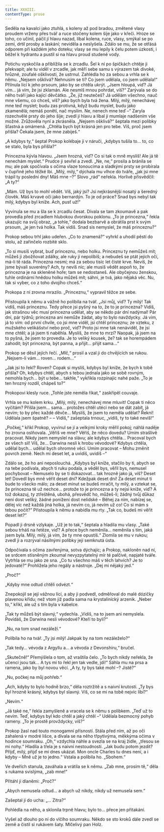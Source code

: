 ```yaml
---
title: XXXIII.
contentType: prose
---
```


  

Seděla na kavalci jako ztuhlá, s koleny až pod bradou, změtené vlasy proudem vrženy přes tvář a ruce stočeny kolem šíje jako v křeči. Hroze se toho, co učinil, páčil jí hlavu nazad, líbal kolena, ruce, vlasy, smýkal se po zemi, drtil prosby a laskání; neviděla a neslyšela. Zdálo se mu, že se otřásá odporem při každém jeho doteku; vlasy se mu lepily k čelu potem úzkosti, i běžel k hydrantu a pustil si na hlavu proud studené vody.

Potichu vyskočila a přiblížila se k zrcadlu. Šel k ní po špičkách chtěje ji překvapit; ale tu viděl v zrcadle, jak měří sebe samu s výrazem tak divoké, hrůzné, zoufalé ošklivosti, že ustrnul. Zahlédla ho za sebou a vrhla se k němu. „Nejsem ošklivá? Nehnusím se ti? Co jsem udělala, co jsem udělala!“ Přilnula lící k jeho prsoum, jako by se chtěla ukrýt. „Jsem hloupá, viď? Já vím… já vím, že jsi zklamán. Ale nesmíš mnou pohrdat, víš?“ Zarývala se do něho tváří jako kající děvčátko. „Že, již neutečeš? Já udělám všechno, nauč mne všemu, co chceš, víš? jako bych byla tvá žena. Milý, milý, nenechávej mne teď myslet; budu zas protivná, když budu myslet, budu jako zkamenělá; nemáš ponětí, nač myslím. Ne, nenech mne teď –“ Zaryla rozechvělé prsty do jeho šíje; zvedl jí hlavu a líbal ji mumlaje nadšením vše možné. Zrůžověla nyní a zkrásněla. „Nejsem ošklivá?“ šeptala mezi polibky šťastná a omámená. „Chtěla bych být krásná jen pro tebe. Víš, proč jsem přišla? Čekala jsem, že mne zabiješ.“

„A kdybys ty,“ šeptal Prokop kolébaje ji v náruči, „kdybys tušila to… to, co se stalo, byla bys přišla?“

Princezna kývla hlavou. „Jsem hrozná, viď? Co si tak o mně myslíš! Ale já tě nenechám myslet.“ Prudce ji sevřel a zvedl. „Ne, ne,“ prosila a bránila se mu; ale pak spočívala s očima vlaze tonoucíma a sladkými prsty se probírala v čupřině jeho těžké lbi. „Milý, milý,“ dýchala mu vlhce do tváře, „jak jsi mne trápil ty poslední dny! Máš mne –?“ Slovo „rád“ neřekla. Horlivě přisvědčil: „A ty?“

„Mám. Už bys to mohl vědět. Víš, jaký jsi? Jsi nejkrásnější nosatý a šeredný člověk. Máš krvavé oči jako bernardýn. To je od práce? Snad bys nebyl tak milý, kdybys byl kníže. Ach, pusť už!“

Vyvinula se mu a šla se k zrcadlu česat. Dívala se tam zkoumavě a pak provedla před zrcadlem hlubokou dvorskou poklonu. „To je princezna,“ řekla ukazujíc na svůj obraz, „a tohle,“ dodala bezbarvě a obrátila prst k svým prsoum, „je jen tvá holka. Tak vidíš. Snad sis nemyslel, že máš princeznu?“

Prokop sebou trhl jako udeřen. „Co to znamená?“ vyhrkl a uhodil pěstí do stolu, až zařinčelo rozbité sklo.

„To si musíš vybrat, buď princeznu, nebo holku. Princeznu ty nemůžeš mít; můžeš ji zbožňovat zdálky, ale ruky jí nepolíbíš; a nebudeš se ptát jejích očí, má-li tě ráda. Princezna nesmí; má za sebou tisíc let čisté krve. Nevíš, že jsme bývali suverény? Ach, ty nevíš nic; ale musíš vědět aspoň to, že princezna je na skleněné hoře; tam se nedostaneš. Ale obyčejnou ženskou, tuhle ordinární hnědou holku můžeš mít; sáhni, je tvá, jako nějaká věc. Nu, tak si vyber, co z toho dvojího chceš.“

Prokopa z ní zrovna mrazilo. „Princeznu,“ vypravil těžce ze sebe.

Přistoupila k němu a vážně ho políbila na tvář. „Jsi můj, viď? Ty milý! Tak vidíš, máš princeznu. Tedy přece jsi pyšný na to, že to je princezna? Vidíš, jak strašnou věc musí princezna udělat, aby se někdo pár dní nadýmal! Pár dní, pár týdnů; princezna ani nemůže žádat, aby to bylo navždycky. Já vím, já to vím: od první chvíle, co jsi mne viděl, jsi chtěl princeznu; ze vzteku, z mužského velikášství nebo proč, viď? Proto jsi mne tak nenáviděl, že jsi mne chtěl; a já jsem ti naběhla. Myslíš, že mne to mrzí? Naopak, já jsem na to pyšná, že jsem to provedla. Je to veliký kousek, že? tak se horempádem zahodit; být princezna, být panna, a přijít… přijít sama…“

Prokop se děsil jejích řečí. „Mlč,“ prosil a vzal ji do chvějících se rukou. „Nejsem-li vám… roven… rodem…“

„Jak jsi to řekl? Roven? Copak si myslíš, kdybys byl kníže, že bych k tobě přišla? Oh, kdybys chtěl, abych s tebou jednala jako se sobě rovným, nemohla bych… být u tebe… takhle,“ vykřikla rozpínajíc nahé paže. „To je ten hrozný rozdíl, chápeš to?“

Prokopovi klesly ruce. „Tohle jste neměla říkat,“ zaskřípěl couvaje.

Vrhla se mu kolem krku. „Milý, milý, nenechávej mne mluvit! Copak ti něco vyčítám? Přišla jsem… sama… protožes chtěl utéci nebo se dát zabít, já nevím; to by přec každé děvče… Myslíš, že jsem to neměla udělat? Řekni! Udělala jsem špatně? – – Vidíš,“ zašeptala trnouc, „vidíš, ty to také nevíš!“

„Počkej,“ křikl Prokop, vyvinul se jí a velkými kroky měřil pokoj; náhlá naděje ho zrovna oslňovala. „Věříš ve mne? Věříš, že něco dovedu? Umím strašlivě pracovat. Nikdy jsem nemyslel na slávu; ale kdybys chtěla… Pracoval bych ze všech sil! Víš, že… Darwina nesli k hrobu vévodové? Kdybys chtěla, udělal bych… udělal bych ohromné věci. Umím pracovat – Mohu změnit povrch země. Nech mi deset let, a uvidíš, uvidíš –“

Zdálo se, že ho ani neposlouchá. „Kdybys byl kníže, stačilo by ti, abych se na tebe podívala, abych ti ruku podala, a věděl bys, věřil bys, nemusel pochybovat – Nemuselo by se ti dokazovat… tak hrozně jako já, víš? Deset let! Dovedl bys mně věřit deset dní? Kdežpak deset dní! Za deset minut ti bude to všecko málo; za deset minut se budeš mračit, ty milý, a vztekat se, že princezna tě už nechce… protože to je princezna a ty nejsi kníže, viď? A tož dokazuj, ty ztřeštěná, ubohá, přesvědč ho, můžeš-li; žádný tvůj důkaz není dost veliký, žádné ponížení dost nelidské – Běhej za ním, nabízej se, dělej víc než každá jiná holka, já nevím co, já nevím už co! Co si mám s tebou počít?“ Přistoupila k němu a nabídla mu rty. „Tak co, budeš mi věřit deset let?“

Popadl ji drsně vzlykaje. „Už je to tak,“ šeptala a hladila mu vlasy. „Také sebou trháš na řetěze, viď? A přece bych neměnila… neměnila s tím, jaká jsem byla. Milý, milý, já vím, že ty mne opustíš.“ Zlomila se mu v rukou; zvedl ji a rozrýval násilnými polibky její semknutá ústa.

Odpočívala s očima zavřenýma, sotva dýchajíc; a Prokop, nakloněn nad ní, se srdcem stísněným zkoumal nevyzpytatelný mír té palčivé, napjaté tváře. Vytrhla se mu jako ze sna. „Co tu všechno máš v těch lahvích? Je to jedovaté?“ Prohlížela jeho regály a nástroje. „Dej mi nějaký jed.“

„Proč?“

„Kdyby mne odtud chtěli odvézt.“

Znepokojil se její vážnou lící, a aby ji podvedl, odměřoval do malé dózičky plavenou křídu; než vtom již padla sama na krystalinický arzenik. „Neber to,“ křikl, ale už s tím byla v kabelce.

„Tak ty můžeš být slavný,“ vydechla. „Vidíš, na to jsem ani nemyslela. Povídáš, že Darwina nesli vévodové? Kteří to byli?“

„Nu, na tom snad nezáleží.“

Políbila ho na tvář. „Ty jsi milý! Jakpak by na tom nezáleželo?“

„Tak tedy… vévoda z Argyllu a… a vévoda z Devonshiru,“ bručel.

„Skutečně!“ Přemýšlela o tom, až vraštila čelo. „To bych nikdy neřekla, že učenci jsou tak… A tys mi to řekl jen tak vedle, jdi!“ Sáhla mu na prsa a ramena, jako by byl novou věcí. „A ty, ty bys také mohl –? Jistě?“

„Nu, počkej na můj pohřeb.“

„Ach, kdyby to bylo hodně brzo,“ děla roztržitě a s naivní krutostí. „Ty bys byl hrozně krásný, kdybys byl slavný. Víš, co se mi na tobě nejvíc líbí?“

„Nevím.“

„Já také ne,“ řekla zamyšleně a vracela se k němu s polibkem. „Teď už to nevím. Teď, kdybys byl kdo chtěl a jaký chtěl –“ Udělala bezmocný pohyb rameny. „To je prostě provždycky, víš?“

Prokop žasl nad touto monogamní přísností. Stála před ním, až po oči zahalená v modré lišce, a dívala se na něho třpytivýma, měkkýma očima v hodince soumraku. „Oh,“ vzdychla náhle a svezla se na kraj židle, „třesou se mi nohy.“ Hladila a třela je s naivní nestoudností. „Jak budu potom jezdit? Přijď, milý, přijď se mi dnes ukázat. Mon oncle Charles tu dnes není, a i kdyby – Mně už je to jedno.“ Vstala a políbila ho. „Sbohem.“

Ve dveřích stanula, zaváhala a vrátila se k němu. „Zab mne, prosím tě,“ děla s rukama svislýma, „zab mne!“

Přitáhl ji dlaněmi: „Proč?“

„Abych nemusela odtud… a abych už nikdy, nikdy už nemusela sem.“

Zašeptal jí do ucha: „… Zítra?“

Pohlédla na něho, a sklonila trpně hlavu; bylo to… přece jen přitakání.

Vyšel až dlouho po ní do vlčího soumraku. Někdo se sto kroků dále zvedl se země a čistil si rukávem šaty. Mlčelivý pan Holz.
